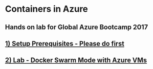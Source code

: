 # Containers in Azure
## Hands on lab for Global Azure Bootcamp 2017

## [1) Setup Prerequisites - Please do first](setup.md)

## [2) Lab - Docker Swarm Mode with Azure VMs](deploy-docker-swarm.md)
